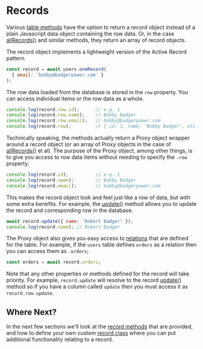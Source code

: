 # Records

Various  [table methods](manual/table_methods.html) have the option
to return a record object instead of a plain Javascript data object
containing the row data.  Or, in the case
[allRecords()](manual/table_methods.html#allrecords-where--options-) and
similar methods, they return an array of record objects.

The record object implements a lightweight version of the Active Record
pattern.

```js
const record = await users.oneRecord(
  { email: 'bobby@badgerpower.com' }
);
```

The row data loaded from the database is stored in the `row` property.
You can access individual items or the row data as a whole.

```js
console.log(record.row.id);      // e.g. 1
console.log(record.row.name);    // Bobby Badger
console.log(record.row.email);   // bobby@badgerpower.com
console.log(record.row);         // { id: 1, name: 'Bobby Badger', etc. }
```

Technically speaking, the methods actually return a Proxy object wrapper
around a record object (or an array of Proxy objects in the case of
[allRecords()](manual/table_methods.html#allrecords-where--options-) et al).
The purpose of the Proxy object, among other things, is to give you access
to row data items without needing to specify the `.row` property.

```js
console.log(record.id);          // e.g. 1
console.log(record.name);        // Bobby Badger
console.log(record.email);       // bobby@badgerpower.com
```

This makes the record object look and feel just like a row of data, but with
some extra benefits.  For example, the [update()](manual/record_methods.html#update-set-)
method allows you to update the record and corresponding row in the database.

```js
await record.update({ name: 'Robert Badger' });
console.log(record.name); // Robert Badger
```

The Proxy object also gives you easy access to [relations](manual/relations.html)
that are defined for the table.  For example, if the `users` table defines `orders`
as a relation then you can access them as `.orders`;

```js
const orders = await record.orders;
```

Note that any other properties or methods defined for the record will take
priority.  For example, `record.update` will resolve to the record
[update()](manual/record_methods.html#update--) method so if you have a
column called `update` then you must access it as `record.row.update`.

## Where Next?

In the next few sections we'll look at the [record methods](manual/record_methods.html)
that are provided, and how to define your own custom [record class](manual/record_class.html)
where you can put additional functionality relating to a record.